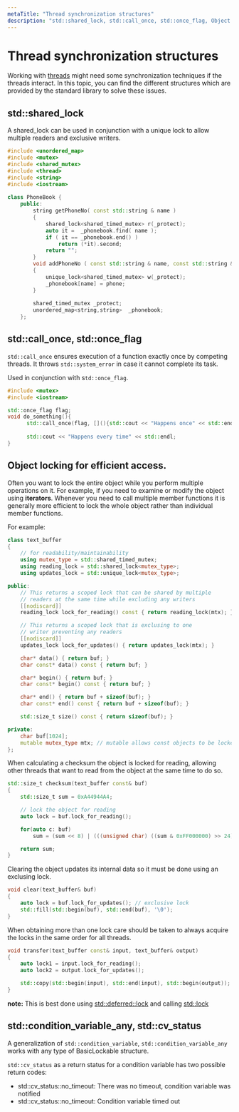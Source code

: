 ```yaml
---
metaTitle: "Thread synchronization structures"
description: "std::shared_lock, std::call_once, std::once_flag, Object locking for efficient access., std::condition_variable_any, std::cv_status"
---
```


# Thread synchronization structures


Working with [threads](http://stackoverflow.com/documentation/c%2b%2b/699/threading) might need some synchronization techniques if the threads interact. In this topic, you can find the different structures which are provided by the standard library to solve these issues.



## std::shared_lock


A shared_lock can be used in conjunction with a unique lock to allow multiple readers and exclusive writers.

```cpp
#include <unordered_map>
#include <mutex>
#include <shared_mutex>
#include <thread>
#include <string>
#include <iostream>
    
class PhoneBook {
    public:
        string getPhoneNo( const std::string & name )
        {
            shared_lock<shared_timed_mutex> r(_protect);
            auto it =  _phonebook.find( name );
            if ( it == _phonebook.end() )
                return (*it).second;
            return "";
        }
        void addPhoneNo ( const std::string & name, const std::string & phone )
        {
            unique_lock<shared_timed_mutex> w(_protect);
            _phonebook[name] = phone;
        }
        
        shared_timed_mutex _protect;
        unordered_map<string,string>  _phonebook;
    };

```



## std::call_once, std::once_flag


`std::call_once` ensures execution of a function exactly once by competing threads. It throws `std::system_error` in case it cannot complete its task.

Used in conjunction with s`td::once_flag`.

```cpp
#include <mutex>
#include <iostream>

std::once_flag flag;
void do_something(){
      std::call_once(flag, [](){std::cout << "Happens once" << std::endl;});
    
      std::cout << "Happens every time" << std::endl;
}

```



## Object locking for efficient access.


Often you want to lock the entire object while you perform multiple operations on it. For example, if you need to examine or modify the object using **iterators**. Whenever you need to call multiple member functions it is generally more efficient to lock the whole object rather than individual member functions.

For example:

```cpp
class text_buffer
{
    // for readability/maintainability
    using mutex_type = std::shared_timed_mutex;
    using reading_lock = std::shared_lock<mutex_type>;
    using updates_lock = std::unique_lock<mutex_type>;

public:
    // This returns a scoped lock that can be shared by multiple
    // readers at the same time while excluding any writers
    [[nodiscard]]
    reading_lock lock_for_reading() const { return reading_lock(mtx); }

    // This returns a scoped lock that is exclusing to one
    // writer preventing any readers
    [[nodiscard]]
    updates_lock lock_for_updates() { return updates_lock(mtx); }

    char* data() { return buf; }
    char const* data() const { return buf; }

    char* begin() { return buf; }
    char const* begin() const { return buf; }

    char* end() { return buf + sizeof(buf); }
    char const* end() const { return buf + sizeof(buf); }

    std::size_t size() const { return sizeof(buf); }

private:
    char buf[1024];
    mutable mutex_type mtx; // mutable allows const objects to be locked
};

```

When calculating a checksum the object is locked for reading, allowing other threads that want to read from the object at the same time to do so.

```cpp
std::size_t checksum(text_buffer const& buf)
{
    std::size_t sum = 0xA44944A4;

    // lock the object for reading
    auto lock = buf.lock_for_reading();

    for(auto c: buf)
        sum = (sum << 8) | (((unsigned char) ((sum & 0xFF000000) >> 24)) ^ c);

    return sum;
}

```

Clearing the object updates its internal data so it must be done using an exclusing lock.

```cpp
void clear(text_buffer& buf)
{
    auto lock = buf.lock_for_updates(); // exclusive lock
    std::fill(std::begin(buf), std::end(buf), '\0');
}

```

When obtaining more than one lock care should be taken to always acquire the locks in the same order for all threads.

```cpp
void transfer(text_buffer const& input, text_buffer& output)
{
    auto lock1 = input.lock_for_reading();
    auto lock2 = output.lock_for_updates();

    std::copy(std::begin(input), std::end(input), std::begin(output));
}

```

**note:** This is best done using [std::deferred::lock](http://en.cppreference.com/w/cpp/thread/lock_tag) and calling [std::lock](http://en.cppreference.com/w/cpp/thread/lock)



## std::condition_variable_any, std::cv_status


A generalization of `std::condition_variable`, `std::condition_variable_any` works with any type of BasicLockable structure.

`std::cv_status` as a return status for a condition variable has two possible return codes:

- std::cv_status::no_timeout: There was no timeout, condition variable was notified
- std::cv_status::no_timeout: Condition variable timed out

